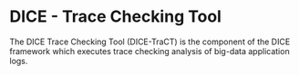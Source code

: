 # DICE - Trace Checking Tool 

The DICE Trace Checking Tool (DICE-TraCT) is the component of the DICE framework which executes trace checking analysis of big-data application logs.
